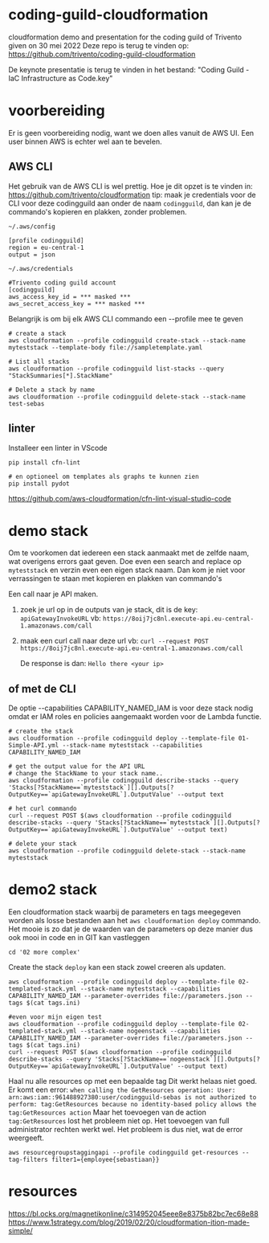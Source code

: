 # coding-guild-cloudformation
cloudformation demo and presentation for the coding guild of Trivento given on 30 mei 2022
Deze repo is terug te vinden op: https://github.com/trivento/coding-guild-cloudformation

De keynote presentatie is terug te vinden in het bestand: "Coding Guild - IaC Infrastructure as Code.key"

# voorbereiding
Er is geen voorbereiding nodig, want we doen alles vanuit de AWS UI. 
Een user binnen AWS is echter wel aan te bevelen. 

## AWS CLI
Het gebruik van de AWS CLI is wel prettig. 
Hoe je dit opzet is te vinden in: https://github.com/trivento/cloudformation
tip: maak je credentials voor de CLI voor deze codingguild aan onder de naam `codingguild`, dan kan je de commando's kopieren en plakken, zonder problemen.

`~/.aws/config`
```
[profile codingguild]
region = eu-central-1
output = json
```

`~/.aws/credentials`
```
#Trivento coding guild account
[codingguild]
aws_access_key_id = *** masked ***
aws_secret_access_key = *** masked ***
```

Belangrijk is om bij elk AWS CLI commando een --profile mee te geven

```
# create a stack
aws cloudformation --profile codingguild create-stack --stack-name myteststack --template-body file://sampletemplate.yaml

# List all stacks
aws cloudformation --profile codingguild list-stacks --query "StackSummaries[*].StackName"

# Delete a stack by name
aws cloudformation --profile codingguild delete-stack --stack-name test-sebas
```

## linter
Installeer een linter in VScode
```
pip install cfn-lint

# en optioneel om templates als graphs te kunnen zien
pip install pydot
```
https://github.com/aws-cloudformation/cfn-lint-visual-studio-code


# demo stack
Om te voorkomen dat iedereen een stack aanmaakt met de zelfde naam, wat overigens errors gaat geven.
Doe even een search and replace op `myteststack` en verzin even een eigen stack naam. Dan kom je niet voor verrassingen te staan met kopieren en plakken van commando's

Een call naar je API maken.
1. zoek je url op in de outputs van je stack, dit is de key: `apiGatewayInvokeURL`
   vb: `https://8oij7jc8nl.execute-api.eu-central-1.amazonaws.com/call`
2. maak een curl call naar deze url
   vb: `curl --request POST https://8oij7jc8nl.execute-api.eu-central-1.amazonaws.com/call`

   De response is dan: `Hello there <your ip>`

## of met de CLI
De optie --capabilities CAPABILITY_NAMED_IAM is voor deze stack nodig omdat er IAM roles en policies aangemaakt worden voor de Lambda functie. 

```
# create the stack
aws cloudformation --profile codingguild deploy --template-file 01-Simple-API.yml --stack-name myteststack --capabilities CAPABILITY_NAMED_IAM

# get the output value for the API URL
# change the StackName to your stack name..
aws cloudformation --profile codingguild describe-stacks --query 'Stacks[?StackName==`myteststack`][].Outputs[?OutputKey==`apiGatewayInvokeURL`].OutputValue' --output text

# het curl commando
curl --request POST $(aws cloudformation --profile codingguild describe-stacks --query 'Stacks[?StackName==`myteststack`][].Outputs[?OutputKey==`apiGatewayInvokeURL`].OutputValue' --output text)

# delete your stack
aws cloudformation --profile codingguild delete-stack --stack-name myteststack
```

# demo2 stack
Een cloudformation stack waarbij de parameters en tags meegegeven worden als losse bestanden aan het `aws cloudformation deploy` commando. 
Het mooie is zo dat je de waarden van de parameters op deze manier dus ook mooi in code en in GIT kan vastleggen
```
cd '02 more complex'
```

Create the stack
`deploy` kan een stack zowel creeren als updaten. 
```
aws cloudformation --profile codingguild deploy --template-file 02-templated-stack.yml --stack-name myteststack --capabilities CAPABILITY_NAMED_IAM --parameter-overrides file://parameters.json --tags $(cat tags.ini)

#even voor mijn eigen test
aws cloudformation --profile codingguild deploy --template-file 02-templated-stack.yml --stack-name nogeenstack --capabilities CAPABILITY_NAMED_IAM --parameter-overrides file://parameters.json --tags $(cat tags.ini)
curl --request POST $(aws cloudformation --profile codingguild describe-stacks --query 'Stacks[?StackName==`nogeenstack`][].Outputs[?OutputKey==`apiGatewayInvokeURL`].OutputValue' --output text)
```

Haal nu alle resources op met een bepaalde tag
Dit werkt helaas niet goed. 
Er komt een error:
`when calling the GetResources operation: User: arn:aws:iam::961488927380:user/codingguild-sebas is not authorized to perform: tag:GetResources because no identity-based policy allows the tag:GetResources action`
Maar het toevoegen van de action `tag:GetResources` lost het probleem niet op. Het toevoegen van full administrator rechten werkt wel. Het probleem is dus niet, wat de error weergeeft. 
```
aws resourcegroupstaggingapi --profile codingguild get-resources --tag-filters filter1={employee{sebastiaan}}
```

# resources
https://bl.ocks.org/magnetikonline/c314952045eee8e8375b82bc7ec68e88
https://www.1strategy.com/blog/2019/02/20/cloudformation-ition-made-simple/